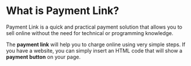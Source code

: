 # What is Payment Link?

Payment Link is a quick and practical payment solution that allows you to sell online without the need for technical or programming knowledge.

The **payment link** will help you to charge online using very simple steps.
If you have a website, you can simply insert an HTML code that will show a **payment button** on your page.

